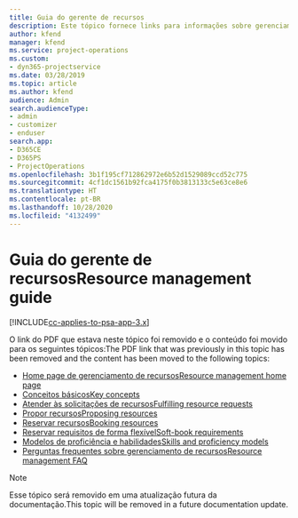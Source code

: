 ```yaml
---
title: Guia do gerente de recursos
description: Este tópico fornece links para informações sobre gerenciamento de recursos no Project Service Automation
author: kfend
manager: kfend
ms.service: project-operations
ms.custom:
- dyn365-projectservice
ms.date: 03/28/2019
ms.topic: article
ms.author: kfend
audience: Admin
search.audienceType:
- admin
- customizer
- enduser
search.app:
- D365CE
- D365PS
- ProjectOperations
ms.openlocfilehash: 3b1f195cf712862972e6b52d1529089ccd52c775
ms.sourcegitcommit: 4cf1dc1561b92fca4175f0b3813133c5e63ce8e6
ms.translationtype: HT
ms.contentlocale: pt-BR
ms.lasthandoff: 10/28/2020
ms.locfileid: "4132499"
---
```

# <a name="resource-management-guide"></a><span data-ttu-id="63b38-103">Guia do gerente de recursos</span><span class="sxs-lookup"><span data-stu-id="63b38-103">Resource management guide</span></span>

[!INCLUDE[cc-applies-to-psa-app-3.x](../../includes/cc-applies-to-psa-app-3x.md)]

<span data-ttu-id="63b38-104">O link do PDF que estava neste tópico foi removido e o conteúdo foi movido para os seguintes tópicos:</span><span class="sxs-lookup"><span data-stu-id="63b38-104">The PDF link that was previously in this topic has been removed and the content has been moved to the following topics:</span></span>

- [<span data-ttu-id="63b38-105">Home page de gerenciamento de recursos</span><span class="sxs-lookup"><span data-stu-id="63b38-105">Resource management home page</span></span>](../resource-management-home-page.md)
- [<span data-ttu-id="63b38-106">Conceitos básicos</span><span class="sxs-lookup"><span data-stu-id="63b38-106">Key concepts</span></span>](../reports-key-concepts.md)
- [<span data-ttu-id="63b38-107">Atender às solicitações de recursos</span><span class="sxs-lookup"><span data-stu-id="63b38-107">Fulfilling resource requests</span></span>](../resource-management-fulfill-requests.md)
- [<span data-ttu-id="63b38-108">Propor recursos</span><span class="sxs-lookup"><span data-stu-id="63b38-108">Proposing resources</span></span>](../resource-management-propose-resources.md)
- [<span data-ttu-id="63b38-109">Reservar recursos</span><span class="sxs-lookup"><span data-stu-id="63b38-109">Booking resources</span></span>](../resource-management-book-resources-scheduleboard.md)
- [<span data-ttu-id="63b38-110">Reservar requisitos de forma flexível</span><span class="sxs-lookup"><span data-stu-id="63b38-110">Soft-book requirements</span></span>](../resource-management-softbook-requirements.md)
- [<span data-ttu-id="63b38-111">Modelos de proficiência e habilidades</span><span class="sxs-lookup"><span data-stu-id="63b38-111">Skills and proficiency models</span></span>](../resource-management-skills-proficiency.md)
- [<span data-ttu-id="63b38-112">Perguntas frequentes sobre gerenciamento de recursos</span><span class="sxs-lookup"><span data-stu-id="63b38-112">Resource management FAQ</span></span>](../resource-management-faq.md)

> [!NOTE]
> <span data-ttu-id="63b38-113">Esse tópico será removido em uma atualização futura da documentação.</span><span class="sxs-lookup"><span data-stu-id="63b38-113">This topic will be removed in a future documentation update.</span></span> 
